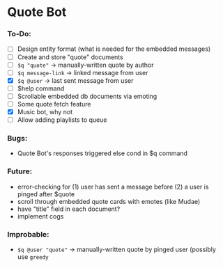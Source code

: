 # Quote Bot

### To-Do:
- [ ] Design entity format (what is needed for the embedded messages)
- [ ] Create and store "quote" documents
- [ ] ```$q "quote"``` -> manually-written quote by author
- [ ] ```$q message-link``` -> linked message from user
- [x] ```$q @user``` -> last sent message from user
- [ ] $help command
- [ ] Scrollable embedded db documents via emoting
- [ ] Some quote fetch feature
- [x] Music bot, why not
- [ ] Allow adding playlists to queue

### Bugs:
  * Quote Bot's responses triggered else cond in $q command

### Future:
  * error-checking for (1) user has sent a message before (2) a user is pinged after $quote
  * scroll through embedded quote cards with emotes (like Mudae)
  * have "title" field in each document?
  * implement cogs

### Improbable:
  * ```$q @user "quote"``` -> manually-written quote by pinged user (possibly use `greedy`